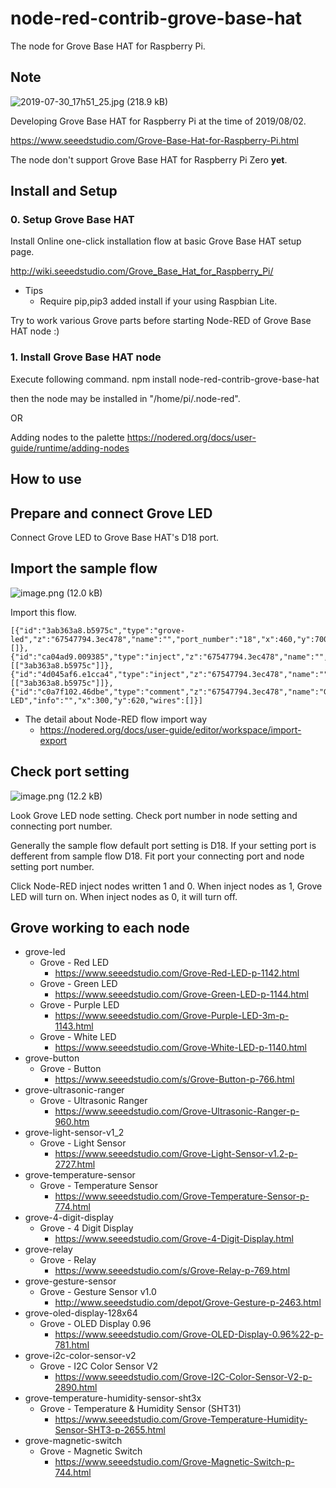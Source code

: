 # node-red-contrib-grove-base-hat

The node for Grove Base HAT for Raspberry Pi.

## Note

![2019-07-30_17h51_25.jpg (218.9 kB)](https://img.esa.io/uploads/production/attachments/3062/2019/08/02/8131/6f65c5d3-d0cd-4585-b2e9-9a22104e9cec.jpg)

Developing Grove Base HAT for Raspberry Pi at the time of 2019/08/02.

https://www.seeedstudio.com/Grove-Base-Hat-for-Raspberry-Pi.html

The node don't support Grove Base HAT for Raspberry Pi Zero **yet**.

## Install and Setup

### 0. Setup Grove Base HAT

Install Online one-click installation flow at basic Grove Base HAT setup page.

http://wiki.seeedstudio.com/Grove_Base_Hat_for_Raspberry_Pi/

* Tips
    * Require pip,pip3 added install if your using Raspbian Lite.

Try to work various Grove parts before starting Node-RED of Grove Base HAT node :)

### 1. Install Grove Base HAT node

Execute following command. npm install node-red-contrib-grove-base-hat

then the node may be installed in "/home/pi/.node-red".

OR

Adding nodes to the palette
https://nodered.org/docs/user-guide/runtime/adding-nodes

## How to use

## Prepare and connect Grove LED

Connect Grove LED to Grove Base HAT's D18 port.

## Import the sample flow

![image.png (12.0 kB)](https://img.esa.io/uploads/production/attachments/3062/2019/08/02/8131/c031c378-04cb-40e4-a3b9-c0037734c469.png)

Import this flow.

```
[{"id":"3ab363a8.b5975c","type":"grove-led","z":"67547794.3ec478","name":"","port_number":"18","x":460,"y":700,"wires":[]},{"id":"ca04ad9.009385","type":"inject","z":"67547794.3ec478","name":"","topic":"","payload":"0","payloadType":"num","repeat":"","crontab":"","once":false,"onceDelay":0.1,"x":310,"y":740,"wires":[["3ab363a8.b5975c"]]},{"id":"4d045af6.e1cca4","type":"inject","z":"67547794.3ec478","name":"","topic":"","payload":"1","payloadType":"num","repeat":"","crontab":"","once":false,"onceDelay":0.1,"x":310,"y":660,"wires":[["3ab363a8.b5975c"]]},{"id":"c0a7f102.46dbe","type":"comment","z":"67547794.3ec478","name":"Grove LED","info":"","x":300,"y":620,"wires":[]}]
```

* The detail about Node-RED flow import way
    * https://nodered.org/docs/user-guide/editor/workspace/import-export

## Check port setting

![image.png (12.2 kB)](https://img.esa.io/uploads/production/attachments/3062/2019/08/02/8131/34a16f71-8dd1-4429-8303-90264856d347.png)

Look  Grove LED node setting. Check port number in node setting and connecting port number.

Generally the sample flow default port setting is D18. If your setting port is defferent from sample flow D18. Fit port your connecting port and node setting port number.

Click Node-RED inject nodes written 1 and 0.  When inject nodes as 1, Grove LED will turn on. When inject nodes as 0, it will 
 turn off.

## Grove working to each node

* grove-led
    * Grove - Red LED
        * https://www.seeedstudio.com/Grove-Red-LED-p-1142.html
    * Grove - Green LED
        * https://www.seeedstudio.com/Grove-Green-LED-p-1144.html
    * Grove - Purple LED
        * https://www.seeedstudio.com/Grove-Purple-LED-3m-p-1143.html
    * Grove - White LED
        * https://www.seeedstudio.com/Grove-White-LED-p-1140.html
* grove-button
    * Grove - Button
        * https://www.seeedstudio.com/s/Grove-Button-p-766.html
* grove-ultrasonic-ranger
    * Grove - Ultrasonic Ranger
        * https://www.seeedstudio.com/Grove-Ultrasonic-Ranger-p-960.htm
* grove-light-sensor-v1_2
    * Grove - Light Sensor
        * https://www.seeedstudio.com/Grove-Light-Sensor-v1.2-p-2727.html
* grove-temperature-sensor
    * Grove - Temperature Sensor
        * https://www.seeedstudio.com/Grove-Temperature-Sensor-p-774.html
* grove-4-digit-display
    * Grove - 4 Digit Display
        * https://www.seeedstudio.com/Grove-4-Digit-Display.html
* grove-relay
    * Grove - Relay
        * https://www.seeedstudio.com/s/Grove-Relay-p-769.html
* grove-gesture-sensor
    * Grove - Gesture Sensor v1.0
        * http://www.seeedstudio.com/depot/Grove-Gesture-p-2463.html
* grove-oled-display-128x64
    * Grove - OLED Display 0.96
        * https://www.seeedstudio.com/Grove-OLED-Display-0.96%22-p-781.html
* grove-i2c-color-sensor-v2
    * Grove - I2C Color Sensor V2
        * https://www.seeedstudio.com/Grove-I2C-Color-Sensor-V2-p-2890.html
* grove-temperature-humidity-sensor-sht3x
    * Grove - Temperature & Humidity Sensor (SHT31) 
        * https://www.seeedstudio.com/Grove-Temperature-Humidity-Sensor-SHT3-p-2655.html
* grove-magnetic-switch
    * Grove - Magnetic Switch
        * https://www.seeedstudio.com/Grove-Magnetic-Switch-p-744.html


